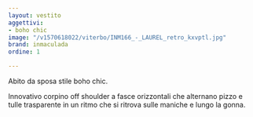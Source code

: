 ```yaml
---
layout: vestito
aggettivi:
- boho chic
image: "/v1570618022/viterbo/INM166_-_LAUREL_retro_kxvptl.jpg"
brand: inmaculada
ordine: 1

---
```

Abito da sposa stile boho chic.

Innovativo corpino off shoulder a fasce orizzontali che alternano pizzo e tulle trasparente in un ritmo che si ritrova sulle maniche e lungo la gonna.